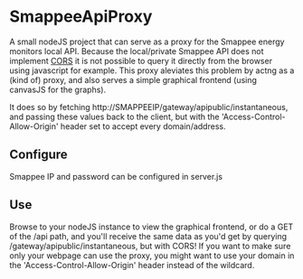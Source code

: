 # SmappeeApiProxy

A small nodeJS project that can serve as a proxy for the Smappee energy monitors local API. Because the local/private Smappee API does not implement [CORS](https://en.wikipedia.org/wiki/Cross-origin_resource_sharing) it is not possible to query it directly from the browser using javascript for example.
This proxy aleviates this problem by actng as a (kind of) proxy, and also serves a simple graphical frontend (using canvasJS for the graphs).

It does so by fetching http://SMAPPEEIP/gateway/apipublic/instantaneous, and passing these values back to the client, but with the 'Access-Control-Allow-Origin' header set to accept every domain/address. 

## Configure
Smappee IP and password can be configured in server.js

## Use

Browse to your nodeJS instance to view the graphical frontend, or do a GET of the /api path, and you'll receive the same data as you'd get by querying /gateway/apipublic/instantaneous, but with CORS! If you want to make sure only your webpage can use the proxy, you might want to use your domain in the 'Access-Control-Allow-Origin' header instead of the wildcard.

